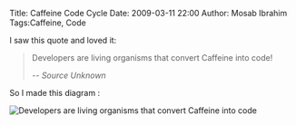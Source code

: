 Title: Caffeine Code Cycle
Date: 2009-03-11 22:00
Author: Mosab Ibrahim
Tags:Caffeine, Code

I saw this quote and loved it:

> Developers are living organisms that convert Caffeine into code!
>
> *-- Source Unknown*

So I made this diagram :

![Developers are living organisms that convert Caffeine into
code](http://1.bp.blogspot.com/__NpWKU9Ntik/SoGQ0xB-lAI/AAAAAAAAAeo/WTEPrJnuJmY/s400/caffeineCode.png)

